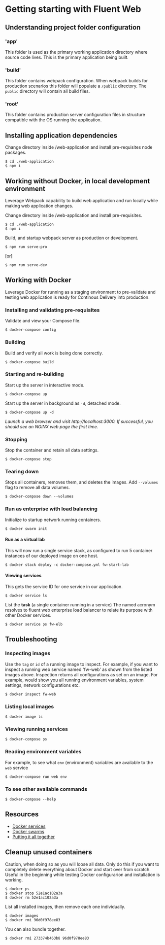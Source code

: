 
# Getting starting with Fluent Web

## Understanding project folder configuration
### 'app'
This folder is used as the primary working application directory where source code lives. This is the primary application being built.

### 'build'
This folder contains webpack configuration. When webpack builds for production scenarios this folder will populate a `/public` directory. The `public` directory will contain all build files.

### 'root'
This folder contains production server configuration files in structure compatible with the OS running the application.

## Installing application dependencies
Change directory inside /web-application and install pre-requisites node packages.
```
$ cd ./web-application
$ npm i
```

## Working without Docker, in local development environment
Leverage Webpack capability to build web application and run locally while making web application changes.

Change directory inside /web-application and install pre-requisites.
```
$ cd ./web-application
$ npm i
```

Build, and startup webpack server as production or development.
```
$ npm run serve-pro
```
[or] 
```
$ npm run serve-dev
```

## Working with Docker
Leverage Docker for running as a staging environment to pre-validate and testing web application is ready for Continous Delivery into production.

### Installing and validating pre-requisites
Validate and view your Compose file.
```
$ docker-compose config
```

### Building
Build and verify all work is being done correctly.
```
$ docker-compose build
```

### Starting and re-building
Start up the server in interactive mode.
```
$ docker-compose up
```

Start up the server in background as `-d`, detached mode.
```
$ docker-compose up -d
```

*Launch a web browser and visit http://localhost:3000. If successful, you should see an NGINX web page the first time.*

### Stopping
Stop the container and retain all data settings.
```
$ docker-compose stop
```

### Tearing down
Stops all containers, removes them, and deletes the images. Add `--volumes` flag to remove all data volumes.
```
$ docker-compose down --volumes
```

### Run as enterprise with load balancing
Initialize to startup network running containers.
```
$ docker swarm init
```

#### Run as a virtual lab
This will now run a single service stack, as configured to run 5 container instances of our deployed image on one host.
```
$ docker stack deploy -c docker-compose.yml fw-start-lab
```

#### Viewing services
This gets the service ID for one service in our application.
```
$ docker service ls
```

List the **task** (a single container running in a service)
The named acronym resolves to fluent web enterprise load balancer to relate its purpose with other Docker services.
```
$ docker service ps fw-elb
```

## Troubleshooting
### Inspecting images
Use the `tag` or `id` of a running image to inspect. For example, if you want to inspect a running web service named 'fw-web' as shown from the listed images above. Inspection returns all configurations as set on an image. For example, would show you all running environment variables, system settings, network configurations etc.
```
$ docker inspect fw-web
```

### Listing local images
```
$ docker image ls
```

### Viewing running services
```
$ docker-compose ps
```

### Reading environment variables
For example, to see what `env` (environment) variables are available to the `web` service
```
$ docker-compose run web env
```

### To see other available commands
```
$ docker-compose --help
```

## Resources
- [Docker services](https://docs.docker.com/get-started/part3/#run-your-new-load-balanced-app)
- [Docker swarms](https://docs.docker.com/get-started/part4/#understanding-swarm-clusters)
- [Putting it all together](https://blog.codeship.com/docker-machine-compose-and-swarm-how-they-work-together/)


## Cleanup unused containers
Caution, when doing so as you will loose all data. Only do this if you want to completely delete everything about Docker and start over from scratch. Useful in the beginning while testing Docker configurarion and installation is working.
``` 
$ docker ps
$ docker stop 52e1ac102a3a
$ docker rm 52e1ac102a3a
```

List all installed images, then remove each one individually.
```
$ docker images
$ docker rmi 96d0f978ee83
```

You can also bundle together.
```
$ docker rmi 273374b463b8 96d0f978ee83
```



